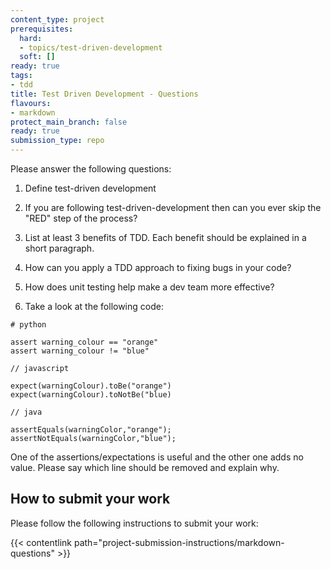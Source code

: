 ```yaml
---
content_type: project
prerequisites:
  hard:
  - topics/test-driven-development
  soft: []
ready: true
tags:
- tdd
title: Test Driven Development - Questions
flavours:
- markdown
protect_main_branch: false
ready: true
submission_type: repo
---
```


Please answer the following questions:

1. Define test-driven development

2. If you are following test-driven-development then can you ever skip the "RED" step of the process? 

3. List at least 3 benefits of TDD. Each benefit should be explained in a short paragraph.

4. How can you apply a TDD approach to fixing bugs in your code?

5. How does unit testing help make a dev team more effective?

6. Take a look at the following code:

```
# python

assert warning_colour == "orange"
assert warning_colour != "blue"

// javascript

expect(warningColour).toBe("orange")
expect(warningColour).toNotBe("blue)

// java

assertEquals(warningColor,"orange");
assertNotEquals(warningColor,"blue");
```

One of the assertions/expectations is useful and the other one adds no value. Please say which line should be removed and explain why.

## How to submit your work

Please follow the following instructions to submit your work:

{{< contentlink path="project-submission-instructions/markdown-questions" >}}